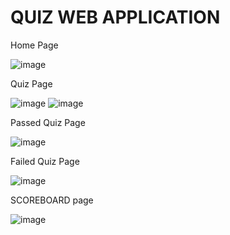# QUIZ WEB APPLICATION


Home Page



![image](https://user-images.githubusercontent.com/80421780/233446357-02e49f59-1641-4f1c-b11d-3566e5e0f125.png)



Quiz Page



![image](https://user-images.githubusercontent.com/80421780/233446442-e356f422-d6ed-4d18-bd8f-f8c0c8f3d522.png)
![image](https://user-images.githubusercontent.com/80421780/233446477-335cc0cf-049e-4e1c-91ca-e2563e27ca1c.png)



Passed Quiz Page



![image](https://user-images.githubusercontent.com/80421780/233446605-a929aa62-66d1-460c-bcb5-137b55adedd8.png)


Failed Quiz Page



![image](https://user-images.githubusercontent.com/80421780/233446932-06488ab3-34a3-464d-8c2e-96204baf3507.png)



SCOREBOARD page


![image](https://user-images.githubusercontent.com/80421780/233447089-4f03c524-09e9-488d-9903-909de79d9ad2.png)



